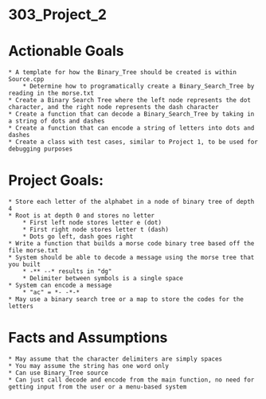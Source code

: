 # 303_Project_2
	
# Actionable Goals
	* A template for how the Binary_Tree should be created is within Source.cpp
		* Determine how to programatically create a Binary_Search_Tree by reading in the morse.txt
	* Create a Binary Search Tree where the left node represents the dot character, and the right node represents the dash character
	* Create a function that can decode a Binary_Search_Tree by taking in a string of dots and dashes
	* Create a function that can encode a string of letters into dots and dashes
	* Create a class with test cases, similar to Project 1, to be used for debugging purposes

# Project Goals:
	* Store each letter of the alphabet in a node of binary tree of depth 4
	* Root is at depth 0 and stores no letter
		* First left node stores letter e (dot)
		* First right node stores letter t (dash)
		* Dots go left, dash goes right
	* Write a function that builds a morse code binary tree based off the file morse.txt
	* System should be able to decode a message using the morse tree that you built
		* -** --* results in "dg"
		* Delimiter between symbols is a single space
	* System can encode a message
		* "ac" = *- -*-*
	* May use a binary search tree or a map to store the codes for the letters

# Facts and Assumptions
	* May assume that the character delimiters are simply spaces
	* You may assume the string has one word only
	* Can use Binary_Tree source
	* Can just call decode and encode from the main function, no need for getting input from the user or a menu-based system
